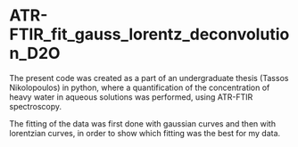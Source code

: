 # ATR-FTIR_fit_gauss_lorentz_deconvolution_D2O
The present code was created as a part of an undergraduate thesis (Tassos Nikolopoulos) in python, where a quantification of the concentration of heavy water in aqueous solutions was performed, using ATR-FTIR spectroscopy.

The fitting of the data was first done with gaussian curves and then with lorentzian curves, in order to show which fitting was the best for my data. 
